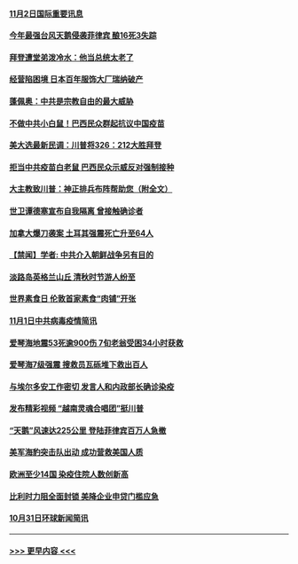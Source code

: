 #### [11月2日国际重要讯息](../pages/prog202/a102977179.md?t=11022051) 
#### [今年最强台风天鹅侵袭菲律宾 酿16死3失踪](../pages/prog202/a102977149.md?t=11022051) 
#### [拜登遭堂弟泼冷水：他当总统太老了](../pages/prog202/a102977150.md?t=11022051) 
#### [经营陷困境 日本百年服饰大厂瑞纳破产](../pages/prog202/a102977063.md?t=11022051) 
#### [蓬佩奥：中共是宗教自由的最大威胁](../pages/prog202/a102977053.md?t=11022051) 
#### [不做中共小白鼠！巴西民众群起抗议中国疫苗](../pages/prog202/a102977029.md?t=11022051) 
#### [美大选最新民调：川普将326：212大胜拜登](../pages/prog202/a102977003.md?t=11022051) 
#### [拒当中共疫苗白老鼠 巴西民众示威反对强制接种](../pages/prog202/a102976963.md?t=11022051) 
#### [大主教致川普：神正排兵布阵帮助您（附全文）](../pages/prog202/a102976938.md?t=11022051) 
#### [世卫谭德塞宣布自我隔离 曾接触确诊者](../pages/prog202/a102976924.md?t=11022051) 
#### [加拿大爆刀袭案 土耳其强震死亡升至64人](../pages/prog202/a102976844.md?t=11022051) 
#### [【禁闻】学者: 中共介入朝鲜战争另有目的](../pages/prog202/a102976801.md?t=11022051) 
#### [淡路岛英格兰山丘 清秋时节游人纷至](../pages/prog202/a102976805.md?t=11022051) 
#### [世界素食日 伦敦首家素食“肉铺”开张](../pages/prog202/a102976727.md?t=11022051) 
#### [11月1日中共病毒疫情简讯](../pages/prog202/a102976729.md?t=11022051) 
#### [爱琴海地震53死逾900伤 7旬老翁受困34小时获救](../pages/prog202/a102976671.md?t=11022051) 
#### [爱琴海7级强震 搜救员瓦砾堆下救出百人](../pages/prog202/a102976584.md?t=11022051) 
#### [与埃尔多安工作密切 发言人和内政部长确诊染疫](../pages/prog202/a102976556.md?t=11022051) 
#### [发布精彩视频 “越南灵魂合唱团”挺川普](../pages/prog202/a102976129.md?t=11022051) 
#### [“天鹅”风速达225公里 登陆菲律宾百万人急撤](../pages/prog202/a102976446.md?t=11022051) 
#### [美军海豹突击队出动 成功营救美国人质](../pages/prog202/a102976407.md?t=11022051) 
#### [欧洲至少14国 染疫住院人数创新高](../pages/prog202/a102976403.md?t=11022051) 
#### [比利时力阻全面封锁 美降企业申贷门槛应急](../pages/prog202/a102976314.md?t=11022051) 
#### [10月31日环球新闻简讯](../pages/prog202/a102976342.md?t=11022051) 

----
#### [ >>> 更早内容 <<< ](../indexes/prog202-earlier.md)

